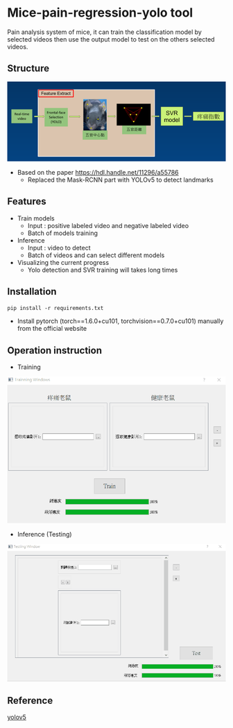 # Mice-pain-regression-yolo tool
Pain analysis system of mice, it can train the classification model by selected videos then use the output model to test on the others selected videos.

## Structure

![structure](data/structure.png)

* Based on the paper https://hdl.handle.net/11296/a55786
  - Replaced the Mask-RCNN part with YOLOv5 to detect landmarks

## Features

* Train models
  * Input : positive labeled video and negative labeled video
  * Batch of models training
* Inference
  * Input : video to detect
  * Batch of videos and can select different models
* Visualizing the current progress
  * Yolo detection and SVR training will takes long times

## Installation

```Shell
pip install -r requirements.txt
```

* Install pytorch (torch==1.6.0+cu101, torchvision==0.7.0+cu101) manually from the official website

## Operation instruction

* Training

![train](data/train.gif)

* Inference (Testing)

![test](data/test.gif)

## Reference

[yolov5](https://github.com/ultralytics/yolov5)
